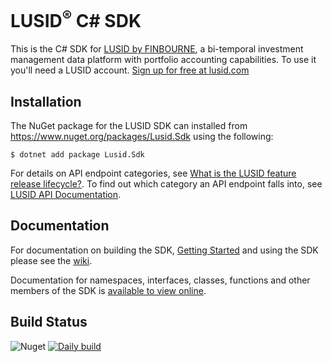 # LUSID<sup>®</sup> C# SDK

This is the C# SDK for [LUSID by FINBOURNE](https://www.finbourne.com/lusid-technology), a bi-temporal investment management data platform with portfolio accounting capabilities. To use it you'll need a LUSID account. [Sign up for free at lusid.com](https://www.lusid.com/app/signup)

## Installation

The NuGet package for the LUSID SDK can installed from https://www.nuget.org/packages/Lusid.Sdk using the following:

```
$ dotnet add package Lusid.Sdk 
```

For details on API endpoint categories, see [What is the LUSID feature release lifecycle?](https://support.lusid.com/knowledgebase/article/KA-01786/en-us).
To find out which category an API endpoint falls into, see [LUSID API Documentation](https://www.lusid.com/api/swagger/index.html).


## Documentation

For documentation on building the SDK, [Getting Started](https://github.com/finbourne/lusid-sdk-csharp/wiki/API-Credentials#for-example-to-authenticate-using-the-secretsjson) and using the SDK please see the [wiki](https://github.com/finbourne/lusid-sdk-csharp/wiki).

Documentation for namespaces, interfaces, classes, functions and other members of the 
SDK is [available to view online](https://lusid-sdk-csharp.readthedocs.io/en/latest/).

## Build Status 

![Nuget](https://img.shields.io/nuget/v/Lusid.Sdk?color=blue)
[![Daily build](https://github.com/finbourne/lusid-sdk-csharp/actions/workflows/cron.yaml/badge.svg)](https://github.com/finbourne/lusid-sdk-csharp/actions/workflows/cron.yaml)
